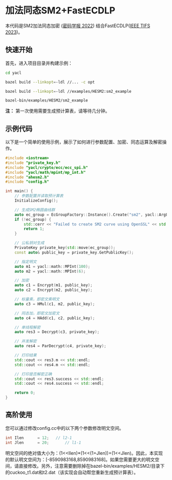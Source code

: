 # 加法同态SM2+FastECDLP

本代码是SM2加法同态加密 ([密码学报 2022](http://www.jcr.cacrnet.org.cn/CN/10.13868/j.cnki.jcr.000532)) 结合FastECDLP([IEEE TIFS 2023](https://ieeexplore.ieee.org/document/10145804))。

## 快速开始

首先，进入项目目录并构建示例：

```bash
cd yacl

bazel build --linkopt=-ldl //... -c opt

bazel build --linkopt=-ldl //examples/HESM2:sm2_example

bazel-bin/examples/HESM2/sm2_example
```

**注：** 第一次使用需要生成预计算表，请等待几分钟。

## 示例代码

以下是一个简单的使用示例，展示了如何进行参数配置、加密、同态运算及解密操作。

```cpp
#include <iostream>
#include "private_key.h"
#include "yacl/crypto/ecc/ecc_spi.h"
#include "yacl/math/mpint/mp_int.h"
#include "ahesm2.h"
#include "config.h"

int main() {
    // 参数配置并读取预计算表
    InitializeConfig();

    // 生成SM2椭圆曲线群
    auto ec_group = EcGroupFactory::Instance().Create("sm2", yacl::ArgLib = "openssl");
    if (!ec_group) {
        std::cerr << "Failed to create SM2 curve using OpenSSL" << std::endl;
        return 1;
    }

    // 公私钥对生成
    PrivateKey private_key(std::move(ec_group));
    const auto& public_key = private_key.GetPublicKey();

    // 指定明文
    auto m1 = yacl::math::MPInt(100); 
    auto m2 = yacl::math::MPInt(6);

    // 加密
    auto c1 = Encrypt(m1, public_key);
    auto c2 = Encrypt(m2, public_key);

    // 标量乘，即密文乘明文
    auto c3 = HMul(c1, m2, public_key);

    // 同态加，即密文加密文
    auto c4 = HAdd(c1, c2, public_key);

    // 单线程解密
    auto res3 = Decrypt(c3, private_key);

    // 并发解密
    auto res4 = ParDecrypt(c4, private_key);

    // 打印结果
    std::cout << res3.m << std::endl;
    std::cout << res4.m << std::endl;

    // 打印是否解密正确
    std::cout << res3.success << std::endl;
    std::cout << res4.success << std::endl;

    return 0;
}
```

## 高阶使用

您可以通过修改config.cc中的以下两个参数修改明文空间。

```cpp
int Ilen      = 12;   // l2-1
int Jlen      = 20;       // l1-1
```

明文空间的绝对值大小为：(1<<Ilen)*(1<<(1+Jlen))+(1<<Jlen)。因此，本实现的默认明文空间为：[-8590983168,8590983168]。如果您需要更大的明文空间，请直接修改。另外，注意需要删除掉在bazel-bin/examples/HESM2/目录下的cuckoo_t1.dat和t2.dat（该实现会自动帮您重新生成预计算表）。
